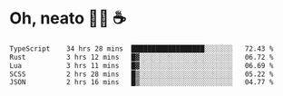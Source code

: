 # Oh, neato 🧑‍💻 ☕

<!--START_SECTION:waka-->

```txt
TypeScript    34 hrs 28 mins  ██████████████████░░░░░░░   72.43 %
Rust          3 hrs 12 mins   █▓░░░░░░░░░░░░░░░░░░░░░░░   06.72 %
Lua           3 hrs 11 mins   █▓░░░░░░░░░░░░░░░░░░░░░░░   06.69 %
SCSS          2 hrs 28 mins   █▒░░░░░░░░░░░░░░░░░░░░░░░   05.22 %
JSON          2 hrs 16 mins   █▒░░░░░░░░░░░░░░░░░░░░░░░   04.77 %
```

<!--END_SECTION:waka-->

